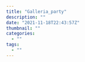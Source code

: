 ```yaml
---
title: "Galleria_party"
description: ""
date: "2021-11-18T22:43:57Z"
thumbnail: ""
categories:
  - ""
tags:
  - ""
---
```

